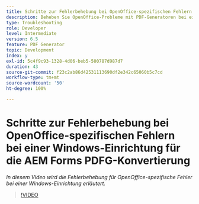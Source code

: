 ```yaml
---
title: Schritte zur Fehlerbehebung bei OpenOffice-spezifischen Fehlern bei einer Windows-Einrichtung
description: Beheben Sie OpenOffice-Probleme mit PDF-Generatoren bei einer Windows-Einrichtung.
type: Troubleshooting
role: Developer
level: Intermediate
version: 6.5
feature: PDF Generator
topic: Development
index: y
exl-id: 5c4f9c93-1328-4d06-beb5-500787d987d7
duration: 43
source-git-commit: f23c2ab86d42531113690df2e342c65060b5c7cd
workflow-type: tm+mt
source-wordcount: '50'
ht-degree: 100%

---
```


# Schritte zur Fehlerbehebung bei OpenOffice-spezifischen Fehlern bei einer Windows-Einrichtung für die AEM Forms PDFG-Konvertierung

*In diesem Video wird die Fehlerbehebung für OpenOffice-spezifische Fehler bei einer Windows-Einrichtung erläutert.*

>[!VIDEO](https://video.tv.adobe.com/v/335481?quality=12&learn=on)
